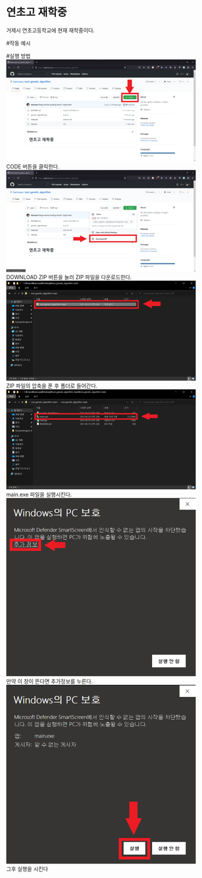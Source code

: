 # 연초고 재학중
거제시 연초고등학교에 현재 재학중이다.

#작동 예시

#실행 방법
![Alt text](https://raw.githubusercontent.com/bamcasa/root_genetic_algorithm/main/Image/start_1.png)  
CODE 버튼을 클릭한다.  
![Alt text](https://raw.githubusercontent.com/bamcasa/root_genetic_algorithm/main/Image/start_2.png)  
DOWNLOAD ZIP 버튼을 눌러 ZIP 파일을 다운로드한다.  
![Alt text](https://raw.githubusercontent.com/bamcasa/root_genetic_algorithm/main/Image/start_3.png)  
ZIP 파일의 압축을 푼 후 폴더로 들어간다.  
![Alt text](https://raw.githubusercontent.com/bamcasa/root_genetic_algorithm/main/Image/start_4.png)  
main.exe 파일을 실행시킨다.  
![Alt text](https://raw.githubusercontent.com/bamcasa/root_genetic_algorithm/main/Image/start_5.png)  
만약 이 창이 뜬다면 추가정보를 누른다.  
![Alt text](https://raw.githubusercontent.com/bamcasa/root_genetic_algorithm/main/Image/start_6.png)  
그후 실행을 시킨다  
